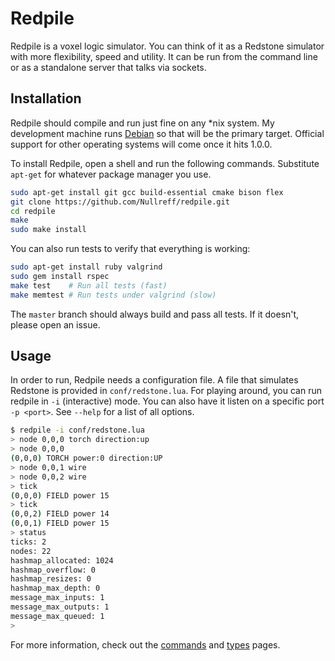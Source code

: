Redpile
=======

Redpile is a voxel logic simulator.
You can think of it as a Redstone simulator with more flexibility, speed and utility.
It can be run from the command line or as a standalone server that talks via sockets.

Installation
------------

Redpile should compile and run just fine on any *nix system.
My development machine runs [Debian](https://www.debian.org/) so that will be the primary target.
Official support for other operating systems will come once it hits 1.0.0.

To install Redpile, open a shell and run the following commands.  Substitute `apt-get` for whatever package manager you use.

~~~bash
sudo apt-get install git gcc build-essential cmake bison flex
git clone https://github.com/Nullreff/redpile.git
cd redpile
make
sudo make install
~~~

You can also run tests to verify that everything is working:

~~~bash
sudo apt-get install ruby valgrind
sudo gem install rspec
make test    # Run all tests (fast)
make memtest # Run tests under valgrind (slow)
~~~

The `master` branch should always build and pass all tests.
If it doesn't, please open an issue.

Usage
-----

In order to run, Redpile needs a configuration file.
A file that simulates Redstone is provided in `conf/redstone.lua`.
For playing around, you can run redpile in `-i` (interactive) mode.
You can also have it listen on a specific port `-p <port>`.
See `--help` for a list of all options.

~~~bash
$ redpile -i conf/redstone.lua
> node 0,0,0 torch direction:up
> node 0,0,0
(0,0,0) TORCH power:0 direction:UP
> node 0,0,1 wire
> node 0,0,2 wire
> tick
(0,0,0) FIELD power 15
> tick
(0,0,2) FIELD power 14
(0,0,1) FIELD power 15
> status
ticks: 2
nodes: 22
hashmap_allocated: 1024
hashmap_overflow: 0
hashmap_resizes: 0
hashmap_max_depth: 0
message_max_inputs: 1
message_max_outputs: 1
message_max_queued: 1
>
~~~

For more information, check out the [commands](commands.md) and [types](types.md) pages.

